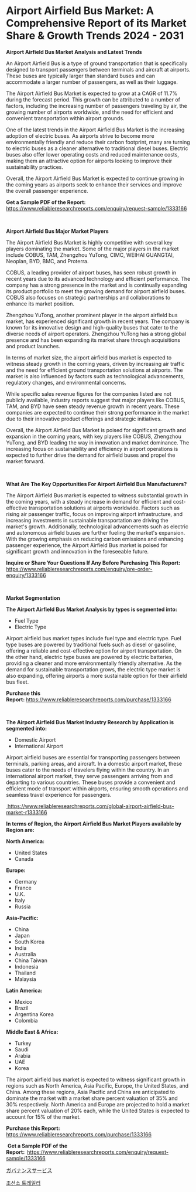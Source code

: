 <p><h1>Airport Airfield Bus Market: A Comprehensive Report of its Market Share & Growth Trends 2024 - 2031</h1></p><p><strong>Airport Airfield Bus Market Analysis and Latest Trends</strong></p>
<p><p>An Airport Airfield Bus is a type of ground transportation that is specifically designed to transport passengers between terminals and aircraft at airports. These buses are typically larger than standard buses and can accommodate a larger number of passengers, as well as their luggage.</p><p>The Airport Airfield Bus Market is expected to grow at a CAGR of 11.7% during the forecast period. This growth can be attributed to a number of factors, including the increasing number of passengers traveling by air, the growing number of airports worldwide, and the need for efficient and convenient transportation within airport grounds.</p><p>One of the latest trends in the Airport Airfield Bus Market is the increasing adoption of electric buses. As airports strive to become more environmentally friendly and reduce their carbon footprint, many are turning to electric buses as a cleaner alternative to traditional diesel buses. Electric buses also offer lower operating costs and reduced maintenance costs, making them an attractive option for airports looking to improve their sustainability practices.</p><p>Overall, the Airport Airfield Bus Market is expected to continue growing in the coming years as airports seek to enhance their services and improve the overall passenger experience.</p></p>
<p><strong>Get a Sample PDF of the Report:&nbsp;</strong> <a href="https://www.reliableresearchreports.com/enquiry/request-sample/1333166">https://www.reliableresearchreports.com/enquiry/request-sample/1333166</a></p>
<p>&nbsp;</p>
<p><strong>Airport Airfield Bus Major Market Players</strong></p>
<p><p>The Airport Airfield Bus Market is highly competitive with several key players dominating the market. Some of the major players in the market include COBUS, TAM, Zhengzhou YuTong, CIMC, WEIHAI GUANGTAI, Neoplan, BYD, BMC, and Proterra.</p><p>COBUS, a leading provider of airport buses, has seen robust growth in recent years due to its advanced technology and efficient performance. The company has a strong presence in the market and is continually expanding its product portfolio to meet the growing demand for airport airfield buses. COBUS also focuses on strategic partnerships and collaborations to enhance its market position.</p><p>Zhengzhou YuTong, another prominent player in the airport airfield bus market, has experienced significant growth in recent years. The company is known for its innovative design and high-quality buses that cater to the diverse needs of airport operators. Zhengzhou YuTong has a strong global presence and has been expanding its market share through acquisitions and product launches.</p><p>In terms of market size, the airport airfield bus market is expected to witness steady growth in the coming years, driven by increasing air traffic and the need for efficient ground transportation solutions at airports. The market is also influenced by factors such as technological advancements, regulatory changes, and environmental concerns.</p><p>While specific sales revenue figures for the companies listed are not publicly available, industry reports suggest that major players like COBUS, TAM, and BYD have seen steady revenue growth in recent years. These companies are expected to continue their strong performance in the market due to their innovative product offerings and strategic initiatives.</p><p>Overall, the Airport Airfield Bus Market is poised for significant growth and expansion in the coming years, with key players like COBUS, Zhengzhou YuTong, and BYD leading the way in innovation and market dominance. The increasing focus on sustainability and efficiency in airport operations is expected to further drive the demand for airfield buses and propel the market forward.</p></p>
<p>&nbsp;</p>
<p><strong>What Are The Key Opportunities For Airport Airfield Bus Manufacturers?</strong></p>
<p><p>The Airport Airfield Bus market is expected to witness substantial growth in the coming years, with a steady increase in demand for efficient and cost-effective transportation solutions at airports worldwide. Factors such as rising air passenger traffic, focus on improving airport infrastructure, and increasing investments in sustainable transportation are driving the market's growth. Additionally, technological advancements such as electric and autonomous airfield buses are further fueling the market's expansion. With the growing emphasis on reducing carbon emissions and enhancing passenger experience, the Airport Airfield Bus market is poised for significant growth and innovation in the foreseeable future.</p></p>
<p><strong>Inquire or Share Your Questions If Any Before Purchasing This Report:</strong> <a href="https://www.reliableresearchreports.com/enquiry/pre-order-enquiry/1333166">https://www.reliableresearchreports.com/enquiry/pre-order-enquiry/1333166</a></p>
<p>&nbsp;</p>
<p><strong>Market Segmentation</strong></p>
<p><strong>The Airport Airfield Bus Market Analysis by types is segmented into:</strong></p>
<p><ul><li>Fuel Type</li><li>Electric Type</li></ul></p>
<p><p>Airport airfield bus market types include fuel type and electric type. Fuel type buses are powered by traditional fuels such as diesel or gasoline, offering a reliable and cost-effective option for airport transportation. On the other hand, electric type buses are powered by electric batteries, providing a cleaner and more environmentally friendly alternative. As the demand for sustainable transportation grows, the electric type market is also expanding, offering airports a more sustainable option for their airfield bus fleet.</p></p>
<p><strong>Purchase this Report:&nbsp;</strong><a href="https://www.reliableresearchreports.com/purchase/1333166">https://www.reliableresearchreports.com/purchase/1333166</a></p>
<p>&nbsp;</p>
<p><strong>The Airport Airfield Bus Market Industry Research by Application is segmented into:</strong></p>
<p><ul><li>Domestic Airport</li><li>International Airport</li></ul></p>
<p><p>Airport airfield buses are essential for transporting passengers between terminals, parking areas, and aircraft. In a domestic airport market, these buses cater to the needs of travelers flying within the country. In an international airport market, they serve passengers arriving from and departing to various countries. These buses provide a convenient and efficient mode of transport within airports, ensuring smooth operations and seamless travel experience for passengers.</p></p>
<p><a href="https://www.reliableresearchreports.com/global-airport-airfield-bus-market-r1333166">&nbsp;https://www.reliableresearchreports.com/global-airport-airfield-bus-market-r1333166</a></p>
<p><strong>In terms of Region, the Airport Airfield Bus Market Players available by Region are:</strong></p>
<p>
    <p> <strong> North America: </strong>
        <ul>
            <li>United States</li>
            <li>Canada</li>
        </ul>
        </p> 
    <p> <strong> Europe: </strong>
        <ul>
            <li>Germany</li>
            <li>France</li>
            <li>U.K.</li>
            <li>Italy</li>
            <li>Russia</li>
        </ul>
        </p> 
    <p> <strong> Asia-Pacific: </strong>
        <ul>
            <li>China</li>
            <li>Japan</li>
            <li>South Korea</li>
            <li>India</li>
            <li>Australia</li>
            <li>China Taiwan</li>
            <li>Indonesia</li>
            <li>Thailand</li>
            <li>Malaysia</li>
        </ul>
        </p> 
    <p> <strong> Latin America: </strong>
        <ul>
            <li>Mexico</li>
            <li>Brazil</li>
            <li>Argentina Korea</li>
            <li>Colombia</li>
        </ul>
        </p> 
    <p> <strong> Middle East & Africa: </strong>
        <ul>
            <li>Turkey</li>
            <li>Saudi</li>
            <li>Arabia</li>
            <li>UAE</li>
            <li>Korea</li>
        </ul>
    </p>
    </p>
<p><p>The airport airfield bus market is expected to witness significant growth in regions such as North America, Asia Pacific, Europe, the United States, and China. Among these regions, Asia Pacific and China are anticipated to dominate the market with a market share percent valuation of 35% and 30% respectively. North America and Europe are projected to hold a market share percent valuation of 20% each, while the United States is expected to account for 15% of the market.</p></p>
<p><strong>Purchase this Report: </strong><a href="https://www.reliableresearchreports.com/purchase/1333166">https://www.reliableresearchreports.com/purchase/1333166</a></p>
<p>&nbsp;<strong>Get a Sample PDF of the Report:&nbsp;&nbsp;</strong><a href="https://www.reliableresearchreports.com/enquiry/request-sample/1333166">https://www.reliableresearchreports.com/enquiry/request-sample/1333166</a></p>
<p><strong></strong></p>
<p><p><a href="https://medium.com/@addyserr7687/%E3%82%AC%E3%83%B4%E3%82%A1%E3%83%8D%E3%82%B9%E3%82%B5%E3%83%BC%E3%83%93%E3%82%B9%E5%B8%82%E5%A0%B4%E8%A6%8F%E6%A8%A1-cagr-%E3%83%88%E3%83%AC%E3%83%B3%E3%83%892024-2030-a476e9dc42f4">ガバナンスサービス</a></p><p><a href="https://medium.com/@londonacobson5656/2024-2031%EB%85%84-%EA%B8%B0%EA%B0%84%EC%9D%84-%EC%9C%84%ED%95%9C-%EC%A1%B0%EC%84%A0%EC%86%8C-%ED%8A%B8%EB%A0%88%EC%9D%BC%EB%9F%AC-%EC%8B%9C%EC%9E%A5-%EB%8F%99%ED%96%A5-%EB%B0%8F-%EC%8B%9C%EC%9E%A5-%EB%B6%84%EC%84%9D%EC%9D%B4-%EC%98%88%EC%B8%A1%EB%90%98%EC%97%88%EC%8A%B5%EB%8B%88%EB%8B%A4-2fbf17d6767b">조선소 트레일러</a></p></p>